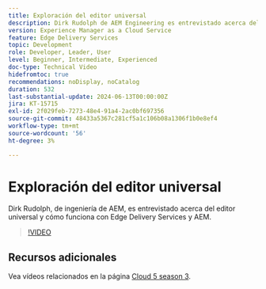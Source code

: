 ```yaml
---
title: Exploración del editor universal
description: Dirk Rudolph de AEM Engineering es entrevistado acerca del editor universal y Edge Delivery Services.
version: Experience Manager as a Cloud Service
feature: Edge Delivery Services
topic: Development
role: Developer, Leader, User
level: Beginner, Intermediate, Experienced
doc-type: Technical Video
hidefromtoc: true
recommendations: noDisplay, noCatalog
duration: 532
last-substantial-update: 2024-06-13T00:00:00Z
jira: KT-15715
exl-id: 2f029feb-7273-48e4-91a4-2ac0bf697356
source-git-commit: 48433a5367c281cf5a1c106b08a1306f1b0e8ef4
workflow-type: tm+mt
source-wordcount: '56'
ht-degree: 3%

---
```


# Exploración del editor universal

Dirk Rudolph, de ingeniería de AEM, es entrevistado acerca del editor universal y cómo funciona con Edge Delivery Services y AEM.

>[!VIDEO](https://video.tv.adobe.com/v/3429656/?learn=on)

## Recursos adicionales

Vea vídeos relacionados en la página [Cloud 5 season 3](../cloud5-season-3.md).
